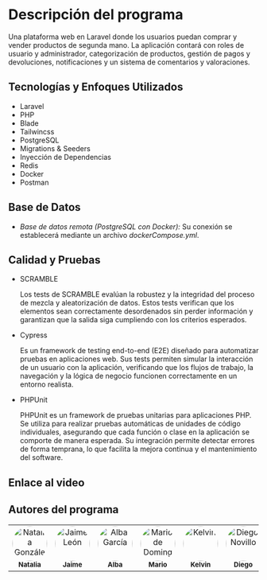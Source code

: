 # Descripción del programa

Una plataforma web en Laravel donde los usuarios puedan comprar y vender
productos de segunda mano. La aplicación contará con roles de usuario y
administrador, categorización de productos, gestión de pagos y devoluciones,
notificaciones y un sistema de comentarios y valoraciones.

## Tecnologías y Enfoques Utilizados
 - Laravel
 - PHP
 - Blade
 - Tailwincss
 - PostgreSQL
 - Migrations & Seeders
 - Inyección de Dependencias
 - Redis
 - Docker
 - Postman

## Base de Datos

- *Base de datos remota (PostgreSQL con Docker):* Su conexión se establecerá mediante un archivo *dockerCompose.yml*.

## Calidad y Pruebas

- SCRAMBLE

  Los tests de SCRAMBLE evalúan la robustez y la integridad del proceso de mezcla y aleatorización de datos. Estos tests verifican que los elementos sean correctamente desordenados sin perder información y garantizan que la salida siga cumpliendo con los criterios esperados.

 - Cypress
 
   Es un framework de testing end-to-end (E2E) diseñado para automatizar pruebas en aplicaciones web. Sus tests permiten simular la interacción de un usuario con la aplicación, verificando que los flujos de trabajo, la navegación y la lógica de negocio funcionen correctamente en un entorno realista.

 - PHPUnit

   PHPUnit es un framework de pruebas unitarias para aplicaciones PHP. Se utiliza para realizar pruebas automáticas de unidades de código individuales, asegurando que cada función o clase en la aplicación se comporte de manera esperada. Su integración permite detectar errores de forma temprana, lo que facilita la mejora continua y el mantenimiento del software.

## Enlace al video





## Autores del programa

<table align="center">
  <tr>
    <td align="center">
      <a href="https://github.com/ngalvez0910">
        <img src="https://avatars.githubusercontent.com/u/145333876" width="70" height="70" style="border-radius: 50%;" alt="Natalia González Álvarez"/>
        <br/>
        <sub><b>Natalia</b></sub>
      </a>
    </td>
    <td align="center">
      <a href="https://github.com/jaimeleon10">
        <img src="https://avatars.githubusercontent.com/u/113149992" width="70" height="70" style="border-radius: 50%;" alt="Jaime León"/>
        <br/>
        <sub><b>Jaime</b></sub>
      </a>
    </td>
    <td align="center">
      <a href="https://github.com/Alba448">
        <img src="https://avatars.githubusercontent.com/u/146001599" width="70" height="70" style="border-radius: 50%;" alt="Alba García"/>
        <br/>
        <sub><b>Alba</b></sub>
      </a>
    </td>
    <td align="center">
      <a href="https://github.com/wolverine307mda">
        <img src="https://avatars.githubusercontent.com/u/146002100" width="70" height="70" style="border-radius: 50%;" alt="Mario de Domingo Alvarez"/>
        <br/>
        <sub><b>Mario</b></sub>
      </a>
    </td>
    <td align="center">
      <a href="https://github.com/KevinSanchez5">
        <img src="https://avatars.githubusercontent.com/u/115721589?v=4" width="70" height="70" style="border-radius: 50%;" alt="Kelvin"/>
        <br/>
        <sub><b>Kelvin</b></sub>
      </a>
    </td>
     <td align="center">
      <a href="https://github.com/diegonovi">
        <img src="https://github.com/diegonovi.png" width="70" height="70" style="border-radius: 50%;" alt="Diego Novillo"/>
        <br/>
        <sub><b>Diego</b></sub>
      </a>
      </td>
    <td align="center">
      <a href="https://github.com/TomasVaquerin">
        <img src="https://github.com/TomasVaquerin.png" width="70" height="70" style="border-radius: 50%;" alt="Tomas Vaquerin"/>
        <br/>
        <sub><b>Tomás</b></sub>
      </a>
      </td>
  </tr>
</table>
